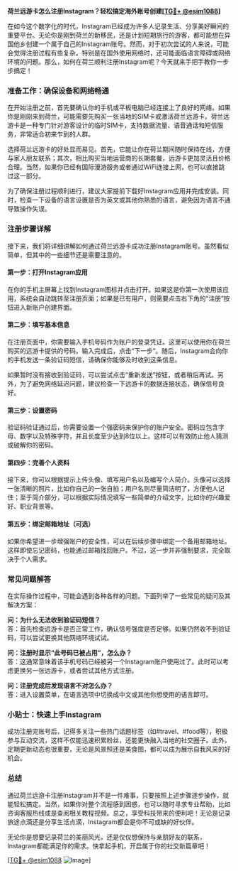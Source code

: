 **荷兰远游卡怎么注册Instagram？轻松搞定海外账号创建[[TG💪+ @esim1088](https://t.me/s/esim1088)]**

在如今这个数字化的时代，Instagram已经成为许多人记录生活、分享美好瞬间的重要平台。无论你是刚到荷兰的新移民，还是计划短期旅行的游客，都可能想在异国他乡创建一个属于自己的Instagram账号。然而，对于初次尝试的人来说，可能会觉得注册过程有些复杂。特别是在国外使用网络时，还可能面临语言障碍或网络环境的问题。那么，如何在荷兰顺利注册Instagram呢？今天就来手把手教你一步步搞定！

### **准备工作：确保设备和网络畅通**
在开始注册之前，首先要确认你的手机或平板电脑已经连接上了良好的网络。如果你是刚刚来到荷兰，可能需要先购买一张当地的SIM卡或激活荷兰远游卡。荷兰远游卡是一种专门针对游客设计的临时SIM卡，支持数据流量、语音通话和短信服务，非常适合初来乍到的人群。

选择荷兰远游卡的好处显而易见。首先，它能让你在荷兰期间随时保持在线，方便与家人朋友联系；其次，相比购买当地运营商的长期套餐，远游卡更加灵活且价格合理。当然，如果你已经有国际漫游服务或者通过WiFi连接上网，也可以直接跳过这一部分。

为了确保注册过程顺利进行，建议大家提前下载好Instagram应用并完成安装。同时，检查一下设备的语言设置是否为英文或其他你熟悉的语言，避免因为语言不通导致操作失误。

### **注册步骤详解**
接下来，我们将详细讲解如何通过荷兰远游卡成功注册Instagram账号。虽然看似简单，但其中的一些细节还是需要注意的。

#### **第一步：打开Instagram应用**
在你的手机主屏幕上找到Instagram图标并点击打开。如果这是你第一次使用该应用，系统会自动跳转至注册页面；如果是已有用户，则需要点击右下角的“注册”按钮进入新账户创建界面。

#### **第二步：填写基本信息**
在注册页面中，你需要输入手机号码作为账户的登录凭证。这里可以使用你在荷兰购买的远游卡提供的号码。输入完成后，点击“下一步”。随后，Instagram会向你的手机发送一条验证码短信，请确保你能够及时收到这条信息。

如果暂时没有接收到验证码，可以尝试点击“重新发送”按钮，或者稍后再试。另外，为了避免网络延迟问题，建议检查一下远游卡的数据连接状态，确保信号良好。

#### **第三步：设置密码**
验证码验证通过后，你需要设置一个强密码来保护你的账户安全。密码应包含字母、数字以及特殊字符，并且长度至少达到8位以上。这样可以有效防止他人猜测或破解你的密码。

#### **第四步：完善个人资料**
接下来，你可以根据提示上传头像、填写用户名以及编写个人简介。头像可以选择一张清晰的照片，比如你自己的一张自拍；用户名则尽量简洁明了，方便他人记住；至于简介部分，可以根据实际情况填写一些简单的介绍文字，比如你的兴趣爱好、职业背景等。

#### **第五步：绑定邮箱地址（可选）**
如果你希望进一步增强账户的安全性，可以在后续步骤中绑定一个备用邮箱地址。这样即使忘记密码，也能通过邮箱找回账户。不过，这一步并非强制要求，完全取决于个人需求。

### **常见问题解答**
在实际操作过程中，可能会遇到各种各样的问题。下面列举了一些常见的疑问及其解决方案：

**问：为什么无法收到验证码短信？**  
答：首先检查远游卡是否正常工作，确认信号强度是否足够。如果仍然收不到验证码，可以尝试更换其他网络环境试试。

**问：注册时显示“此号码已被占用”，怎么办？**  
答：这通常意味着该手机号码已经被另一个Instagram账户使用过了。此时可以考虑更换另一张远游卡，或者尝试其他方式注册。

**问：注册完成后发现语言不对怎么办？**  
答：进入设置菜单，在语言选项中切换成中文或其他你想使用的语言即可。

### **小贴士：快速上手Instagram**
成功注册完账号后，记得多关注一些热门话题标签（如#travel、#food等），积极参与互动交流，这样不仅能迅速积累粉丝，还能更快融入当地的社交圈子。此外，定期更新动态也很重要，无论是风景照还是美食图，都可以成为展示自我风采的好机会。

### **总结**
通过荷兰远游卡注册Instagram并不是一件难事，只要按照上述步骤逐步操作，就能轻松搞定。当然，如果你对整个流程感到困惑，也可以随时寻求专业帮助，比如咨询客服热线或是查阅相关教程视频。总之，享受科技带来的便利吧！无论是记录旅途点滴还是分享生活点滴，Instagram都会是你不可或缺的好伙伴。

无论你是想要记录荷兰的美丽风光，还是仅仅想保持与亲朋好友的联系，Instagram都能满足你的需求。快拿起手机，开启属于你的社交新篇章吧！

[[TG💪+ @esim1088](https://t.me/s/esim1088) ![Image](https://i.postimg.cc/4NQfJmqS/Snipaste-2025-05-13-00-14-12.png)]